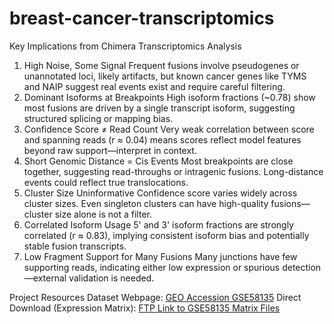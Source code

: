 # breast-cancer-transcriptomics

Key Implications from Chimera Transcriptomics Analysis
1. High Noise, Some Signal
    Frequent fusions involve pseudogenes or unannotated loci, likely artifacts, but known cancer genes like TYMS and NAIP suggest real events exist and require careful filtering.
2. Dominant Isoforms at Breakpoints
    High isoform fractions (~0.78) show most fusions are driven by a single transcript isoform, suggesting structured splicing or mapping bias.
3. Confidence Score ≠ Read Count
    Very weak correlation between score and spanning reads (r ≈ 0.04) means scores reflect model features beyond raw support—interpret in context.
4. Short Genomic Distance = Cis Events
    Most breakpoints are close together, suggesting read-throughs or intragenic fusions. Long-distance events could reflect true translocations.
5. Cluster Size Uninformative
    Confidence score varies widely across cluster sizes. Even singleton clusters can have high-quality fusions—cluster size alone is not a filter.
6. Correlated Isoform Usage
    5' and 3' isoform fractions are strongly correlated (r ≈ 0.83), implying consistent isoform bias and potentially stable fusion transcripts.
7. Low Fragment Support for Many Fusions
    Many junctions have few supporting reads, indicating either low expression or spurious detection—external validation is needed.

Project Resources
Dataset Webpage: [GEO Accession GSE58135](https://www.ncbi.nlm.nih.gov/geo/query/acc.cgi?acc=GSE58135)
Direct Download (Expression Matrix): 
  [FTP Link to GSE58135 Matrix Files](https://ftp.ncbi.nlm.nih.gov/geo/series/GSE58nnn/GSE58135/matrix/)
